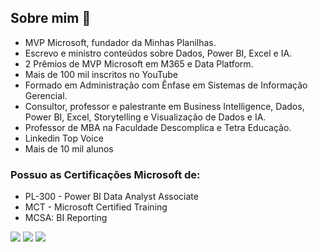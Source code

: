 ## Sobre mim 👋

- MVP Microsoft, fundador da Minhas Planilhas. 
- Escrevo e ministro conteúdos sobre Dados, Power BI, Excel e IA.
- 2 Prêmios de MVP Microsoft em M365 e Data Platform.
- Mais de 100 mil inscritos no YouTube 
- Formado em Administração com Ênfase em Sistemas de Informação Gerencial.
- Consultor, professor e palestrante em Business Intelligence, Dados, Power BI, Excel, Storytelling e Visualização de Dados e IA.
- Professor de MBA na Faculdade Descomplica e Tetra Educação.
- Linkedin Top Voice
- Mais de 10 mil alunos


### Possuo as Certificações Microsoft de:
- PL-300 - Power BI Data Analyst Associate
- MCT - Microsoft Certified Training
- MCSA: BI Reporting
  
<div>
<a href="https://www.youtube.com/@gersonmvp" target="_blank"><img src="https://img.shields.io/badge/YouTube-FF0000?style=for-the-badge&logo=youtube&logoColor=white" target="_blank"></a>
  <a href="https://www.instagram.com/gerson.mvp" target="_blank"><img src="https://img.shields.io/badge/Instagram-E4405F?style=for-the-badge&logo=instagram&logoColor=white" target="_blank"></a>
<a href="[https://www.instagram.com/gerson.mvp](https://www.linkedin.com/in/gersonggv/)" target="_blank"><img src="https://img.shields.io/badge/LinkedIn-0077B5?style=for-the-badge&logo=linkedin&logoColor=white" target="_blank"></a>
</div>
